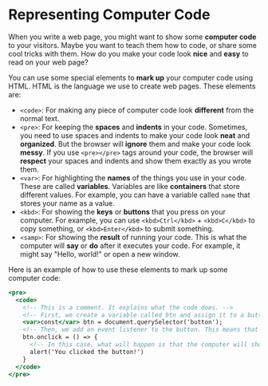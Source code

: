 # Representing Computer Code

When you write a web page, you might want to show some **computer code** to your visitors.
Maybe you want to teach them how to code, or share some cool tricks with them.
How do you make your code look **nice** and **easy** to read on your web page?

You can use some special elements to **mark up** your computer code using HTML.
HTML is the language we use to create web pages. These elements are:

- `<code>`: For making any piece of computer code look **different** from the normal text.
- `<pre>`: For keeping the **spaces** and **indents** in your code.
  Sometimes, you need to use spaces and indents to make your code look **neat** and **organized**.
  But the browser will **ignore** them and make your code look **messy**.
  If you use `<pre></pre>` tags around your code,
  the browser will **respect** your spaces and indents and show them exactly as you wrote them.
- `<var>`: For highlighting the **names** of the things you use in your code.
  These are called **variables**. Variables are like **containers** that store different values.
  For example, you can have a variable called `name` that stores your name as a value.
- `<kbd>`: For showing the **keys** or **buttons** that you press on your computer.
  For example, you can use `<kbd>Ctrl</kbd>` + `<kbd>C</kbd>` to copy something, or `<kbd>Enter</kbd>` to submit something.
- `<samp>`: For showing the **result** of running your code.
  This is what the computer will **say** or **do** after it executes your code.
  For example, it might say "Hello, world!" or open a new window.

Here is an example of how to use these elements to mark up some computer code:

```htm
<pre>
  <code>
    <!-- This is a comment. It explains what the code does. -->
    <!-- First, we create a variable called btn and assign it to a button element on the web page. -->
    <var>const</var> btn = document.querySelector('button');
    <!-- Then, we add an event listener to the button. This means that when we click the button, something will happen. -->
    btn.onclick = () => {
      <!-- In this case, what will happen is that the computer will show an alert message that says "You clicked the button!" -->
      alert('You clicked the button!')
    }
  </code>
</pre>
```
